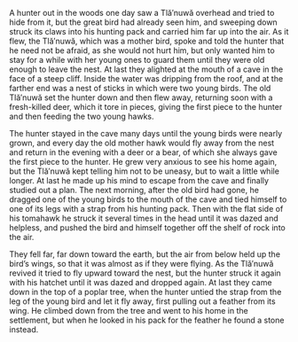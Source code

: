 A hunter out in the woods one day saw a Tlă′nuwă overhead and tried to hide from it, but the great bird had already seen him, and sweeping down struck its claws into his hunting pack and carried him far up into the air. As it flew, the Tlă′nuwă, which was a mother bird, spoke and told the hunter that he need not be afraid, as she would not hurt him, but only wanted him to stay for a while with her young ones to guard them until they were old enough to leave the nest. At last they alighted at the mouth of a cave in the face of a steep cliff. Inside the water was dripping from the roof, and at the farther end was a nest of sticks in which were two young birds. The old Tlă′nuwă set the hunter down and then flew away, returning soon with a fresh-killed deer, which it tore in pieces, giving the first piece to the hunter and then feeding the two young hawks.

The hunter stayed in the cave many days until the young birds were nearly grown, and every day the old mother hawk would fly away from the nest and return in the evening with a deer or a bear, of which she always gave the first piece to the hunter. He grew very anxious to see his home again, but the Tlă′nuwă kept telling him not to be uneasy, but to wait a little while longer. At last he made up his mind to escape from the cave and finally studied out a plan. The next morning, after the old bird had gone, he dragged one of the young birds to the mouth of the cave and tied himself to one of its legs with a strap from his hunting pack. Then with the flat side of his tomahawk he struck it several times in the head until it was dazed and helpless, and pushed the bird and himself together off the shelf of rock into the air.

They fell far, far down toward the earth, but the air from below held up the bird’s wings, so that it was almost as if they were flying. As the Tlă′nuwă revived it tried to fly upward toward the nest, but the hunter struck it again with his hatchet until it was dazed and dropped again. At last they came down in the top of a poplar tree, when the hunter untied the strap from the leg of the young bird and let it fly away, first pulling out a feather from its wing. He climbed down from the tree and went to his home in the settlement, but when he looked in his pack for the feather he found a stone instead.
